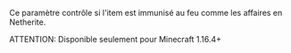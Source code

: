Ce paramètre contrôle si l'item est immunisé au feu comme les affaires en Netherite.

ATTENTION: Disponible seulement pour Minecraft 1.16.4+
